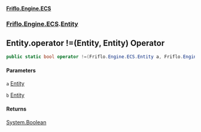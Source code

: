 #### [Friflo.Engine.ECS](index.md#'index')
### [Friflo.Engine.ECS](Friflo.Engine.ECS.md#'Friflo.Engine.ECS').[Entity](Entity.md#'Friflo.Engine.ECS.Entity')

## Entity.operator !=(Entity, Entity) Operator

```csharp
public static bool operator !=(Friflo.Engine.ECS.Entity a, Friflo.Engine.ECS.Entity b);
```
#### Parameters

<a name='Friflo.Engine.ECS.Entity.op_Inequality(Friflo.Engine.ECS.Entity,Friflo.Engine.ECS.Entity).a'></a>

`a` [Entity](Entity.md#'Friflo.Engine.ECS.Entity')

<a name='Friflo.Engine.ECS.Entity.op_Inequality(Friflo.Engine.ECS.Entity,Friflo.Engine.ECS.Entity).b'></a>

`b` [Entity](Entity.md#'Friflo.Engine.ECS.Entity')

#### Returns
[System.Boolean](https://docs.microsoft.com/en-us/dotnet/api/System.Boolean#'System.Boolean')